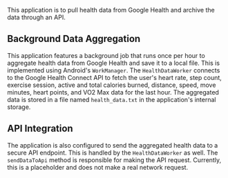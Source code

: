 This application is to pull health data from Google Health and archive the data through an API.

## Background Data Aggregation

This application features a background job that runs once per hour to aggregate health data from Google Health and save it to a local file. This is implemented
using Android's `WorkManager`. The `HealthDataWorker` connects to the Google Health Connect API to fetch the user's heart rate, step count, exercise session,
active and total calories burned, distance, speed, move minutes, heart points, and VO2 Max data for the last hour. The aggregated data is stored in a file named
`health_data.txt` in the application's internal storage.

## API Integration

The application is also configured to send the aggregated health data to a secure API endpoint. This is handled by the `HealthDataWorker` as well. The `sendDataToApi` method is responsible for making the API request. Currently, this is a placeholder and does not make a real network request.